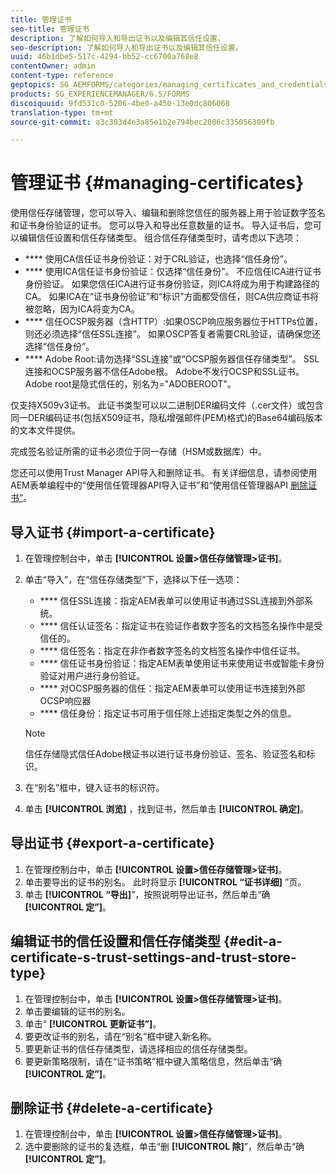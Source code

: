 ```yaml
---
title: 管理证书
seo-title: 管理证书
description: 了解如何导入和导出证书以及编辑其信任设置。
seo-description: 了解如何导入和导出证书以及编辑其信任设置。
uuid: 46b1dbe5-517c-4294-bb52-cc6700a768e8
contentOwner: admin
content-type: reference
geptopics: SG_AEMFORMS/categories/managing_certificates_and_credentials
products: SG_EXPERIENCEMANAGER/6.5/FORMS
discoiquuid: 9fd531c0-5206-4be0-a450-13e0dc806068
translation-type: tm+mt
source-git-commit: a3c303d4e3a85e1b2e794bec2006c335056309fb

---
```



# 管理证书 {#managing-certificates}

使用信任存储管理，您可以导入、编辑和删除您信任的服务器上用于验证数字签名和证书身份验证的证书。 您可以导入和导出任意数量的证书。 导入证书后，您可以编辑信任设置和信任存储类型。 组合信任存储类型时，请考虑以下选项：

* **** 使用CA信任证书身份验证：对于CRL验证，也选择“信任身份”。
* **** 使用ICA信任证书身份验证：仅选择“信任身份”。 不应信任ICA进行证书身份验证。 如果您信任ICA进行证书身份验证，则ICA将成为用于构建路径的CA。 如果ICA在“证书身份验证”和“标识”方面都受信任，则CA供应商证书将被忽略，因为ICA将变为CA。
* **** 信任OCSP服务器（含HTTP）:如果OSCP响应服务器位于HTTPs位置，则还必须选择“信任SSL连接”。 如果OSCP答复者需要CRL验证，请确保您还选择“信任身份”。
* **** Adobe Root:请勿选择“SSL连接”或“OCSP服务器信任存储类型”。 SSL连接和OCSP服务器不信任Adobe根。 Adobe不发行OCSP和SSL证书。 Adobe root是隐式信任的，别名为=&quot;ADOBEROOT&quot;。

仅支持X509v3证书。 此证书类型可以以二进制DER编码文件（.cer文件）或包含同一DER编码证书(包括X509证书，隐私增强邮件(PEM)格式)的Base64编码版本的文本文件提供。

完成签名验证所需的证书必须位于同一存储（HSM或数据库）中。

您还可以使用Trust Manager API导入和删除证书。 有关详细信息，请参阅使用AEM表单编程中的“使用信任管理器API导入证书”和“使用信任管理器API [删除证书”](https://www.adobe.com/go/learn_aemforms_programming_63)。

## 导入证书 {#import-a-certificate}

1. 在管理控制台中，单击 **[!UICONTROL 设置>信任存储管理>证书]**。
1. 单击“导入”，在“信任存储类型”下，选择以下任一选项：

   * **** 信任SSL连接：指定AEM表单可以使用证书通过SSL连接到外部系统。
   * **** 信任认证签名：指定证书在验证作者数字签名的文档签名操作中是受信任的。
   * **** 信任签名：指定在非作者数字签名的文档签名操作中信任证书。
   * **** 信任证书身份验证：指定AEM表单使用证书来使用证书或智能卡身份验证对用户进行身份验证。
   * **** 对OCSP服务器的信任：指定AEM表单可以使用证书连接到外部OCSP响应器
   * **** 信任身份：指定证书可用于信任除上述指定类型之外的信息。
   >[!NOTE]
   >
   >信任存储隐式信任Adobe根证书以进行证书身份验证、签名、验证签名和标识。

1. 在“别名”框中，键入证书的标识符。
1. 单击 **[!UICONTROL 浏览]** ，找到证书，然后单击 **[!UICONTROL 确定]**。

## 导出证书 {#export-a-certificate}

1. 在管理控制台中，单击 **[!UICONTROL 设置>信任存储管理>证书]**。
1. 单击要导出的证书的别名。 此时将显示 **[!UICONTROL “证书详细]** ”页。
1. 单击 **[!UICONTROL “导出]**”，按照说明导出证书，然后单击“确 **[!UICONTROL 定”]**。

## 编辑证书的信任设置和信任存储类型 {#edit-a-certificate-s-trust-settings-and-trust-store-type}

1. 在管理控制台中，单击 **[!UICONTROL 设置>信任存储管理>证书]**。
1. 单击要编辑的证书的别名。
1. 单击“ **[!UICONTROL 更新证书”]**。
1. 要更改证书的别名，请在“别名”框中键入新名称。
1. 要更新证书的信任存储类型，请选择相应的信任存储类型。
1. 要更新策略限制，请在“证书策略”框中键入策略信息，然后单击“确 **[!UICONTROL 定”]**。

## 删除证书 {#delete-a-certificate}

1. 在管理控制台中，单击 **[!UICONTROL 设置>信任存储管理>证书]**。
1. 选中要删除的证书的复选框，单击“删 **[!UICONTROL 除]**”，然后单击“确 **[!UICONTROL 定”]**。

